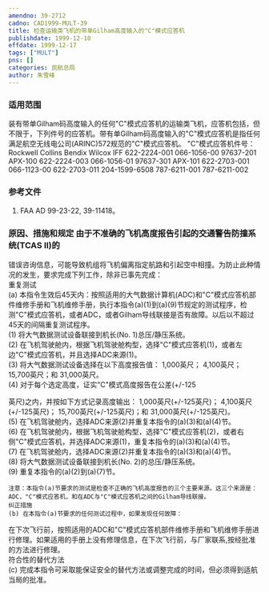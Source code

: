 ```yaml
---
amendno: 39-2712  
cadno: CAD1999-MULT-39  
title: 检查运输类飞机的带单Gilham高度输入的"C"模式应答机  
publishdate: 1999-12-10  
effdate: 1999-12-17  
tags: ["MULT"]  
pns: []  
categories: 民航总局  
author: 朱雪峰  
---
```

  
### 适用范围  
装有带单Gilham码高度输入的任何"C"模式应答机的运输类飞机，应答机包括，但不限于，下列件号的应答机。带有单Gilham码高度输入的"C"模式应答机是指任何满足航空无线电公司(ARINC)572规范的"C"模式应答机。
"C"模式应答机件号：
Rockwell Collins  Bendix   Wilcox  IFF
622-2224-001  066-1056-00   97637-201  APX-100
622-2224-003  066-1056-01   97637-301  APX-101
622-2703-001  066-1123-00
622-2703-011  204-1599-6508
787-6211-001
787-6211-002  
  
<!--more-->  
### 参考文件  
1. FAA AD 99-23-22, 39-11418。  
  
### 原因、措施和规定 由于不准确的飞机高度报告引起的交通警告防撞系统(TCAS II)的  
      
错误咨询信息，可能导致机组将飞机偏离指定航路和引起空中相撞。为防止此种情况的发生，要求完成下列工作，除非已事先完成：  
    重复测试  
(a) 本指令生效后45天内：按照适用的大气数据计算机(ADC)和"C"模式应答机部件维修手册和飞机维修手册，执行本指令(a)(1)到(a)(9)节规定的测试程序，检测"C"模式应答机，或者ADC，或者Gilham导线联接是否有故障。以后以不超过45天的间隔重复测试程序。  
(1) 将大气数据测试设备联接到机长(No. 1)总压/静压系统。  
      (2) 在飞机驾驶舱内，根据飞机驾驶舱构型，选择"C"模式应答机(1)，或者左边"C"模式应答机，并且选择ADC来源(1)。  
(3) 将大气数据测试设备选择在以下高度报告值： 1,000英尺； 4,100英尺； 15,700英尺；和 31,000英尺。  
(4) 对于每个选定高度，证实"C"模式高度报告在公差(+/-125  
  
英尺)之内，并按如下方式记录高度输出： 1,000英尺(+/-125英尺)； 4,100英尺(+/-125英尺)； 15,700英尺(+/-125英尺)；和 31,000英尺(+/-125英尺)。  
(5) 在飞机驾驶舱内，选择ADC来源(2)并重复本指令的(a)(3)和(a)(4)节。  
      (6) 在飞机驾驶舱内，根据飞机驾驶舱构型，选择"C"模式应答机(2)，或者右侧"C"模式应答机，并选择ADC来源(1)，重复本指令的(a)(3)和(a)(4)节。  
(7) 在飞机驾驶舱内，选择ADC来源(2)并重复本指令的(a)(3)和(a)(4)节。  
      (8) 将大气数据测试设备联接到机长(No. 2)的总压/静压系统。  
 (9) 重复本指令的(a)(2)到(a)(7)节。  
  
    注意：本指令(a)节要求的测试是检查不正确的飞机高度报告的三个主要来源。这三个来源是：ADC，"C"模式应答机，和在ADC与"C"模式应答机之间的Gilham导线联接。  
    纠正措施  
    (b) 在本指令(a)节要求的任何测试过程中，如果发现任何故障：  
      
在下次飞行前，按照适用的ADC和"C"模式应答机部件维修手册和飞机维修手册进行修理。如果适用的手册上没有修理信息，在下次飞行前，与厂家联系,按经批准的方法进行修理。  
    符合性的替代方法  
    (c) 完成本指令可采取能保证安全的替代方法或调整完成的时间，但必须得到适航当局的批准。  
